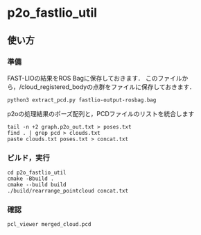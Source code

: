 # p2o_fastlio_util

## 使い方

### 準備
FAST-LIOの結果をROS Bagに保存しておきます．
このファイルから，/cloud_registered_bodyの点群をファイルに保存しておきます．
```
python3 extract_pcd.py fastlio-output-rosbag.bag
```

p2oの処理結果のポーズ配列と，PCDファイルのリストを統合します
```
tail -n +2 graph.p2o_out.txt > poses.txt
find . | grep pcd > clouds.txt
paste clouds.txt poses.txt > concat.txt 
```

### ビルド，実行
```
cd p2o_fastlio_util
cmake -Bbuild .
cmake --build build
./build/rearrange_pointcloud concat.txt
```

### 確認
```
pcl_viewer merged_cloud.pcd
```
